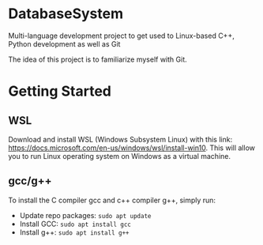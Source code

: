 # DatabaseSystem
Multi-language development project to get used to Linux-based C++, Python development as well as Git

The idea of this project is to familiarize myself with Git.  
  
# Getting Started  
## WSL
Download and install WSL (Windows Subsystem Linux) with this link: https://docs.microsoft.com/en-us/windows/wsl/install-win10. This will allow you to run Linux operating system on Windows as a virtual machine.  

## gcc/g++
To install the C compiler gcc and c++ compiler g++, simply run:

*  Update repo packages: `sudo apt update`
*  Install GCC: `sudo apt install gcc`
*  Install g++: `sudo apt install g++`
